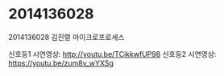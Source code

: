 # 2014136028

2014136028 김진렬
마이크로프로세스 

신호등1 시연영상: http://youtu.be/TCikkwfUP98
신호등2 시연영상: https://youtu.be/zum8v_wYXSg
